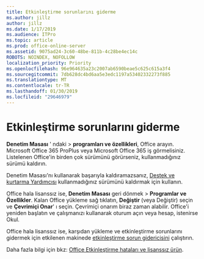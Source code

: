 ```yaml
---
title: Etkinleştirme sorunlarını giderme
ms.author: jillz
author: jillz
ms.date: 1/17/2019
ms.audience: ITPro
ms.topic: article
ms.prod: office-online-server
ms.assetid: 9075ad24-3c60-48be-811b-4c28be4ec14c
ROBOTS: NOINDEX, NOFOLLOW
localization_priority: Priority
ms.openlocfilehash: 96e964635a23c2007ab6590beae5c625c615a3f4
ms.sourcegitcommit: 7db628dc4bd6aa5e3edc1197a53402332273f885
ms.translationtype: MT
ms.contentlocale: tr-TR
ms.lasthandoff: 01/30/2019
ms.locfileid: "29646979"
---
```

# <a name="activation-troubleshooting"></a>Etkinleştirme sorunlarını giderme

**Denetim Masası** ' ndaki \> **programları ve özellikleri**, Office arayın. Microsoft Office 365 ProPlus veya Microsoft Office 365 iş görmelisiniz. Listelenen Office'in birden çok sürümünü görürseniz, kullanmadığınız sürümü kaldırın. 
  
Denetim Masası'nı kullanarak başarıyla kaldıramazsanız, [Destek ve kurtarma Yardımcısı](https://aka.ms/SARA-OfficeUninstall-Alchemy) kullanmadığınız sürümünü kaldırmak için kullanın. 
  
Office hala lisanssız ise, **Denetim Masası** geri dönmek \> **Programlar ve Özellikler**. Kalan Office yükleme sağ tıklatın, **Değiştir** (veya Değiştir) seçin ve **Çevrimiçi Onar**' ı seçin. Çevrimiçi onarım biraz zaman alabilir. Office'i yeniden başlatın ve çalışmanızı kullanarak oturum açın veya hesap, istenirse Okul.
  
Office hala lisanssız ise, karşıdan yükleme ve etkinleştirme sorunlarını gidermek için etkilenen makinede [etkinleştirme sorun gidericisini](https://aka.ms/SARA-OfficeActivation-Alchemy) çalıştırın. 
  
Daha fazla bilgi için bkz: [Office Etkinleştirme hataları ve lisanssız ürün](https://support.office.com/article/0d23d3c0-c19c-4b2f-9845-5344fedc4380).
